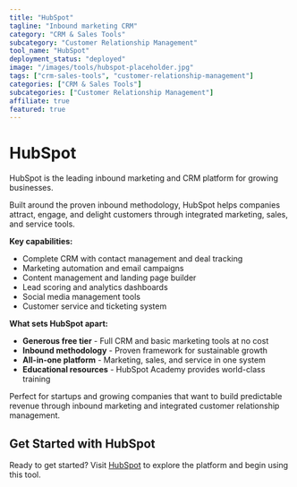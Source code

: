 ```yaml
---
title: "HubSpot"
tagline: "Inbound marketing CRM"
category: "CRM & Sales Tools"
subcategory: "Customer Relationship Management"
tool_name: "HubSpot"
deployment_status: "deployed"
image: "/images/tools/hubspot-placeholder.jpg"
tags: ["crm-sales-tools", "customer-relationship-management"]
categories: ["CRM & Sales Tools"]
subcategories: ["Customer Relationship Management"]
affiliate: true
featured: true
---
```


# HubSpot

HubSpot is the leading inbound marketing and CRM platform for growing businesses.

Built around the proven inbound methodology, HubSpot helps companies attract, engage, and delight customers through integrated marketing, sales, and service tools.

**Key capabilities:**
- Complete CRM with contact management and deal tracking
- Marketing automation and email campaigns
- Content management and landing page builder
- Lead scoring and analytics dashboards
- Social media management tools
- Customer service and ticketing system

**What sets HubSpot apart:**
- **Generous free tier** - Full CRM and basic marketing tools at no cost
- **Inbound methodology** - Proven framework for sustainable growth
- **All-in-one platform** - Marketing, sales, and service in one system
- **Educational resources** - HubSpot Academy provides world-class training

Perfect for startups and growing companies that want to build predictable revenue through inbound marketing and integrated customer relationship management.

## Get Started with HubSpot

Ready to get started? Visit [HubSpot](https://www.hubspot.com) to explore the platform and begin using this tool.